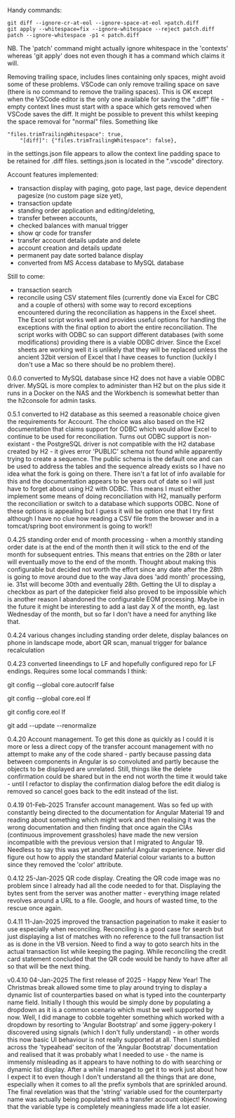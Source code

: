 Handy commands:

```
git diff --ignore-cr-at-eol --ignore-space-at-eol >patch.diff
git apply --whitespace=fix --ignore-whitespace --reject patch.diff
patch --ignore-whitespace -p1 < patch.diff
```
NB. The 'patch' command might actually ignore whitespace in the 'contexts' whereas 'git apply' does not even though it has
a command which claims it will.

Removing trailing space, includes lines containing only spaces, might avoid some of these problems. VSCode can only remove
trailing space on save (there is no command to remove the trailing spaces). This is OK except when the VSCode editor is the
only one available for saving the ".diff" file -empty context lines must start with a space which gets removed when VSCode
saves the diff. It might be possible to prevent this whilst keeping the space removal for "normal" files. Something
like

```
"files.trimTrailingWhitespace": true,
    "[diff]": {"files.trimTrailingWhitespace": false},
```

in the settings.json file appears to allow the context line padding space to be retained for .diff files.
settings.json is located in the ".vscode" directory.


Account features implemented:
   - transaction display with paging, goto page, last page, device dependent pagesize (no custom page size yet),
   - transaction update
   - standing order application and editing/deleting,
   - transfer between accounts,
   - checked balances with manual trigger
   - show qr code for transfer
   - transfer account details update and delete
   - account creation and details update
   - permanent pay date sorted balance display
   - converted from MS Access database to MySQL database

Still to come:
  - transaction search
  - reconcile using CSV statement files (currently done via Excel for CBC and a couple of others) with some way to record exceptions encountered during the reconciliation as happens in the Excel sheet. The Excel script works well and provides useful options for handling the exceptions with the final option to abort the entire reconciliation. The script works with ODBC so can support different databases (with some modifications) providing there is a viable ODBC driver. Since the Excel sheets are working well it is unlikely that they will be replaced unless the ancient 32bit version of Excel that I have ceases to function (luckily I don't use a Mac so there should be no problem there).

0.6.0 converted to MySQL database since H2 does not have a viable ODBC driver. MySQL is more complex to administer than H2
but on the plus side it runs in a Docker on the NAS and the Workbench is somewhat better than the h2console for admin tasks.

0.5.1 converted to H2 database as this seemed a reasonable choice given the requirements for Account. The choice
was also based on the H2 documentation that claims support for ODBC which would allow Excel to continue to be used for reconciliation.
Turns out ODBC support is non-existant - the PostgreSQL driver is not compatible with the H2 database created by H2 - it
gives error 'PUBLIC' schema not found while apparently trying to create a sequence. The public schema is the default one and can be
used to address the tables and the sequence already exists so I have no idea what the fork is going on there. There isn't a fat lot of
info available for this and the documentation appears to be years out of date so I will just have to forget about using H2 with ODBC.
This means I must either implement some means of doing reconciliation with H2, manually perform the reconciliation or switch to a database
which supports ODBC. None of these options is appealing but I guess it will be option one that I try first although I have no clue
how reading a CSV file from the browser and in a tomcat/spring boot environment is going to work!!

0.4.25 standing order end of month processing - when a monthly standing order date is at the end of the month then it will stick to the end of the month for subsequent entries. This means that entries on the 28th or later will eventually move to the end of the month. Thought about making this configurable but decided not worth the effort since any date after the 28th is going to move around due to the way Java does 'add month' processing, ie. 31st will become 30th and eventually 28th. Getting the UI to display a checkbox as part of the datepicker field also proved to be impossible which is another reason I abandoned the configurable EOM processing. Maybe in the future it might be interesting to add a last day X of the month, eg. last Wednesday of the month, but so far I don't have a need for anything like that.

0.4.24 various changes including standing order delete, display balances on phone in landscape mode, abort QR scan, manual trigger for balance recalculation

0.4.23 converted lineendings to LF and hopefully configured repo for LF endings. Requires some
local commands I think:

git config --global core.autocrlf false

git config --global core.eol lf

git config core.eol lf

git add --update --renormalize

0.4.20 Account management. To get this done as quickly as I could it is more or less a direct copy of the
transfer account management with no attempt to make any of the code shared - partly because passing data between components
in Angular is so convoluted and partly because the objects to be displayed are unrelated. Still, things like the delete
confirmation could be shared but in the end not worth the time it would take - until I refactor to display the confirmation
dialog before the edit dialog is removed so cancel goes back to the edit instead of the list.

0.4.19 01-Feb-2025 Transfer account management. Was so fed up with constantly being directed to the documentation for
Angular Material 19 and reading about something which might work and then realising it was the wrong documentation and then
finding that once again the CIAs (continuous improvement grassholes) have made the new version incompatible with the
previous version that I migrated to Angular 19. Needless to say this was yet another painful Angular experience.
Never did figure out how to apply the standard Material colour variants to a button since they removed the 'color' attribute.

0.4.12 25-Jan-2025 QR code display. Creating the QR code image was no problem since I already
had all the code needed to for that. Displaying the bytes sent from the server was another matter - everything image related
revolves around a URL to a file. Google, and hours of wasted time, to the rescue once again.

0.4.11 11-Jan-2025 improved the transaction pageination to make it easier to use especially when reconciling. Reconciling
is a good case for search but just displaying a list of matches with no reference to the full transaction list as is done
in the VB version. Need to find a way to goto search hits in the actual transaction list while keeping the paging.
While reconciling the credit card statement concluded that the QR code would be handy to have after all so that will be
the next thing.

v0.4.10 04-Jan-2025 The first release of 2025 - Happy New Year! The Christmas break allowed some time to play around trying
to display a dynamic list of counterparties based on what is typed into the counterparty name field. Initially I though this
would be simply done by populating a dropdown as it is a common scenario which must be well supported by now. Well, I did manage to
cobble togehter something which worked with a dropdown by resorting to 'Angular Bootstrap' and some jiggery-pokery I discovered
using signals (which I don't fully understand) - in other words this now basic UI behaviour is not really supported at all. Then I
stumbled across the 'typeahead' seciton of the 'Angular Bootstrap' documentation and realised that it was probably what I needed to
use - the name is immensly misleading as it appears to have nothing to do with searching or dynamic list display. After a while I
managed to get it to work just about how I expect it to even though I don't understand all the things that are done,
especially when it comes to all the prefix symbols that are sprinkled around. The final revelation was that the 'string' variable
used for the counterparty name was actually being populated with a transfer account object! Knowing that the variable type
is completely meaningless made life a lot easier.
